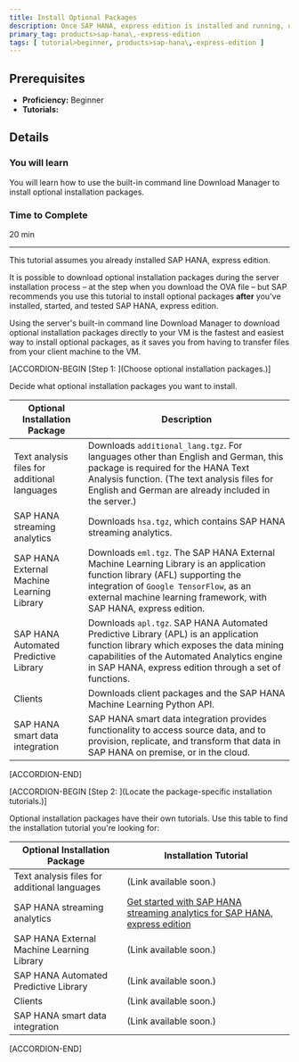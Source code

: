 ```yaml
---
title: Install Optional Packages
description: Once SAP HANA, express edition is installed and running, use the server's built-in command line Download Manager to download optional installation packages directly to your VM.
primary_tag: products>sap-hana\,-express-edition
tags: [ tutorial>beginner, products>sap-hana\,-express-edition ]
---
```


<!-- loio6bb4c7e861654519bb922e7e80a77a0b -->

## Prerequisites
 - **Proficiency:** Beginner
 - **Tutorials:** 

## Details
### You will learn
You will learn how to use the built-in command line Download Manager to install optional installation packages.

### Time to Complete
20 min

---

This tutorial assumes you already installed SAP HANA, express edition.

It is possible to download optional installation packages during the server installation process – at the step when you download the OVA file – but SAP recommends you use this tutorial to install optional packages **after** you've installed, started, and tested SAP HANA, express edition.

Using the server's built-in command line Download Manager to download optional installation packages directly to your VM is the fastest and easiest way to install optional packages, as it saves you from having to transfer files from your client machine to the VM.

[ACCORDION-BEGIN [Step 1: ](Choose optional installation packages.)]

Decide what optional installation packages you want to install.

|Optional Installation Package|Description|
|-----------------------------|-----------|
|Text analysis files for additional languages|Downloads `additional_lang.tgz`. For languages other than English and German, this package is required for the HANA Text Analysis function. (The text analysis files for English and German are already included in the server.)|
|SAP HANA streaming analytics|Downloads `hsa.tgz`, which contains SAP HANA streaming analytics.|
|SAP HANA External Machine Learning Library|Downloads `eml.tgz`. The SAP HANA External Machine Learning Library is an application function library (AFL) supporting the integration of `Google TensorFlow`, as an external machine learning framework, with SAP HANA, express edition.|
|SAP HANA Automated Predictive Library|Downloads `apl.tgz`. SAP HANA Automated Predictive Library (APL) is an application function library which exposes the data mining capabilities of the Automated Analytics engine in SAP HANA, express edition through a set of functions.|
|Clients|Downloads client packages and the SAP HANA Machine Learning Python API.|
|SAP HANA smart data integration|SAP HANA smart data integration provides functionality to access source data, and to provision, replicate, and transform that data in SAP HANA on premise, or in the cloud.|

[ACCORDION-END]

[ACCORDION-BEGIN [Step 2: ](Locate the package-specific installation tutorials.)]

Optional installation packages have their own tutorials. Use this table to find the installation tutorial you're looking for:

|Optional Installation Package|Installation Tutorial|
|-----------------------------|---------------------|
|Text analysis files for additional languages|(Link available soon.)|
|SAP HANA streaming analytics| [Get started with SAP HANA streaming analytics for SAP HANA, express edition](https://www.sap.com/developer/groups/sds-hxe-get-started.html) |
|SAP HANA External Machine Learning Library|(Link available soon.)|
|SAP HANA Automated Predictive Library|(Link available soon.)|
|Clients|(Link available soon.)|
|SAP HANA smart data integration|(Link available soon.)|

[ACCORDION-END]


